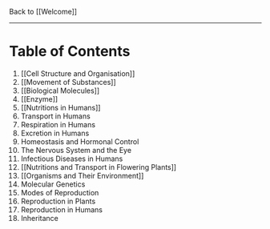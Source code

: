 Back to [[Welcome]]
____
# Table of Contents
1. [[Cell Structure and Organisation]]
2. [[Movement of Substances]]
3. [[Biological Molecules]]
4. [[Enzyme]]
5. [[Nutritions in Humans]]
6. Transport in Humans
7. Respiration in Humans 
8. Excretion in Humans
9. Homeostasis and Hormonal Control
10. The Nervous System and the Eye
11. Infectious Diseases in Humans
12. [[Nutritions and Transport in Flowering Plants]]
13. [[Organisms and Their Environment]]
14. Molecular Genetics 
15. Modes of Reproduction
16. Reproduction in Plants 
17. Reproduction in Humans 
18. Inheritance

